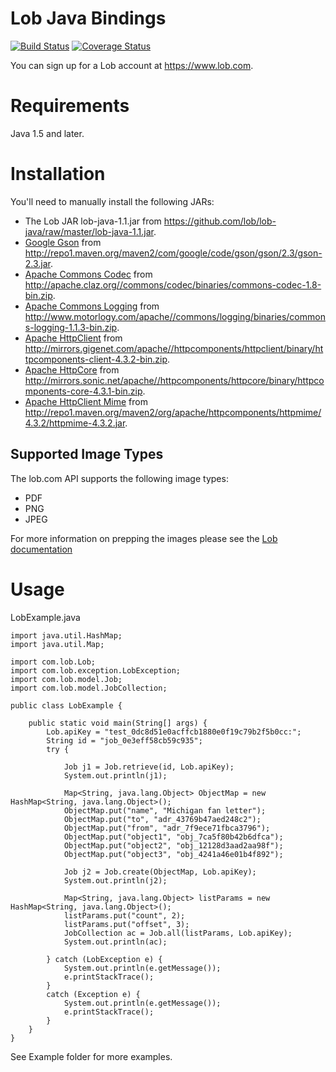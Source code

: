 # Lob Java Bindings

[![Build Status](https://secure.travis-ci.org/lob/lob-java.png)](https://travis-ci.org/lob/lob-java)
[![Coverage Status](https://coveralls.io/repos/javadev/lob-java/badge.png?branch=master)](https://coveralls.io/r/javadev/lob-java)

You can sign up for a Lob account at https://www.lob.com.

Requirements
============

Java 1.5 and later.

Installation
============

You'll need to manually install the following JARs:

* The Lob JAR lob-java-1.1.jar from <https://github.com/lob/lob-java/raw/master/lob-java-1.1.jar>.
* [Google Gson](http://code.google.com/p/google-gson/) from <http://repo1.maven.org/maven2/com/google/code/gson/gson/2.3/gson-2.3.jar>.
* [Apache Commons Codec](http://commons.apache.org/proper/commons-codec/index.html) from <http://apache.claz.org//commons/codec/binaries/commons-codec-1.8-bin.zip>.
* [Apache Commons Logging](http://commons.apache.org/proper/commons-logging/) from <http://www.motorlogy.com/apache//commons/logging/binaries/commons-logging-1.1.3-bin.zip>.
* [Apache HttpClient](http://hc.apache.org/httpcomponents-client-4.3.x/index.html) from <http://mirrors.gigenet.com/apache//httpcomponents/httpclient/binary/httpcomponents-client-4.3.2-bin.zip>.
* [Apache HttpCore](http://hc.apache.org/httpcomponents-core-ga/) from <http://mirrors.sonic.net/apache//httpcomponents/httpcore/binary/httpcomponents-core-4.3.1-bin.zip>.
* [Apache HttpClient Mime](http://hc.apache.org/httpcomponents-client-ga/) from <http://repo1.maven.org/maven2/org/apache/httpcomponents/httpmime/4.3.2/httpmime-4.3.2.jar>.

Supported Image Types
--------
The lob.com API supports the following image types:

- PDF
- PNG
- JPEG

For more information on prepping the images please see the [Lob documentation](https://lob.com/docs#prepping)

Usage
=====

LobExample.java

    import java.util.HashMap;
    import java.util.Map;

    import com.lob.Lob;
    import com.lob.exception.LobException;
    import com.lob.model.Job;
    import com.lob.model.JobCollection;

    public class LobExample {

        public static void main(String[] args) {
            Lob.apiKey = "test_0dc8d51e0acffcb1880e0f19c79b2f5b0cc:";
            String id = "job_0e3eff58cb59c935";
            try {

                Job j1 = Job.retrieve(id, Lob.apiKey);
                System.out.println(j1);

                Map<String, java.lang.Object> ObjectMap = new HashMap<String, java.lang.Object>();
                ObjectMap.put("name", "Michigan fan letter");
                ObjectMap.put("to", "adr_43769b47aed248c2");
                ObjectMap.put("from", "adr_7f9ece71fbca3796");
                ObjectMap.put("object1", "obj_7ca5f80b42b6dfca");
                ObjectMap.put("object2", "obj_12128d3aad2aa98f");
                ObjectMap.put("object3", "obj_4241a46e01b4f892");

                Job j2 = Job.create(ObjectMap, Lob.apiKey);
                System.out.println(j2);

                Map<String, java.lang.Object> listParams = new HashMap<String, java.lang.Object>();
                listParams.put("count", 2);
                listParams.put("offset", 3);
                JobCollection ac = Job.all(listParams, Lob.apiKey);
                System.out.println(ac);

            } catch (LobException e) {
                System.out.println(e.getMessage());
                e.printStackTrace();
            }
            catch (Exception e) {
                System.out.println(e.getMessage());
                e.printStackTrace();
            }
        }
    }


See Example folder for more examples.
